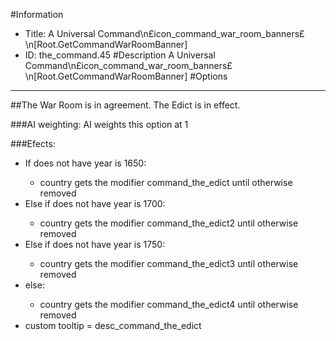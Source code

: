 #Information
 - Title: A Universal Command\n£icon_command_war_room_banners£\n[Root.GetCommandWarRoomBanner]
 - ID: the_command.45
#Description
A Universal Command\n£icon_command_war_room_banners£\n[Root.GetCommandWarRoomBanner]
#Options

___
##The War Room is in agreement. The Edict is in effect.

###AI weighting:
AI weights this option at 1


###Efects:<ul><li>If does not have year is 1650:</li><ul><li>country gets the modifier command_the_edict until otherwise removed</li></ul><li>Else if does not have year is 1700:</li><ul><li>country gets the modifier command_the_edict2 until otherwise removed</li></ul><li>Else if does not have year is 1750:</li><ul><li>country gets the modifier command_the_edict3 until otherwise removed</li></ul><li>else:</li><ul><li>country gets the modifier command_the_edict4 until otherwise removed</li></ul><li>custom tooltip = desc_command_the_edict</li></ul>
